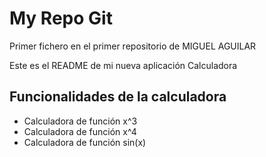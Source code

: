 My Repo Git
===========

Primer fichero en el primer repositorio de MIGUEL AGUILAR

Este es el README de mi nueva aplicación Calculadora

Funcionalidades de la calculadora
---------------------------------
+ Calculadora de función x^3
+ Calculadora de función x^4
+ Calculadora de función sin(x)

